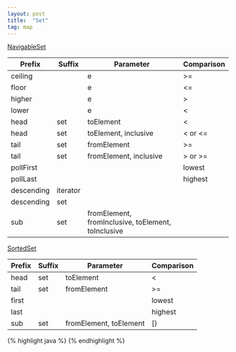```yaml
---
layout: post
title:  "Set"
tag: map 
---
```

[NavigableSet](https://docs.oracle.com/en/java/javase/14/docs/api/java.base/java/util/NavigableSet.html)

| Prefix | Suffix | Parameter | Comparison |
|-------|--------|---------|---------|
| ceiling | | e | >= |
| floor | | e | <= |
| higher | | e | > |
| lower | | e | < |
| head | set | toElement | < |
| head | set | toElement, inclusive | < or <= |
| tail | set | fromElement | >= |
| tail | set | fromElement, inclusive | > or >= |
| pollFirst | | | lowest |
| pollLast | | | highest |
| descending | iterator | | |
| descending | set | | |
| sub | set | fromElement, fromInclusive, toElement, toInclusive | |

[SortedSet](https://docs.oracle.com/en/java/javase/14/docs/api/java.base/java/util/SortedSet.html)

| Prefix | Suffix | Parameter | Comparison |
|-------|--------|---------|---------|
| head | set | toElement | < |
| tail | set | fromElement | >= |
| first | | | lowest |
| last | | | highest |
| sub | set | fromElement, toElement | [) |

{% highlight java %}
{% endhighlight %}

